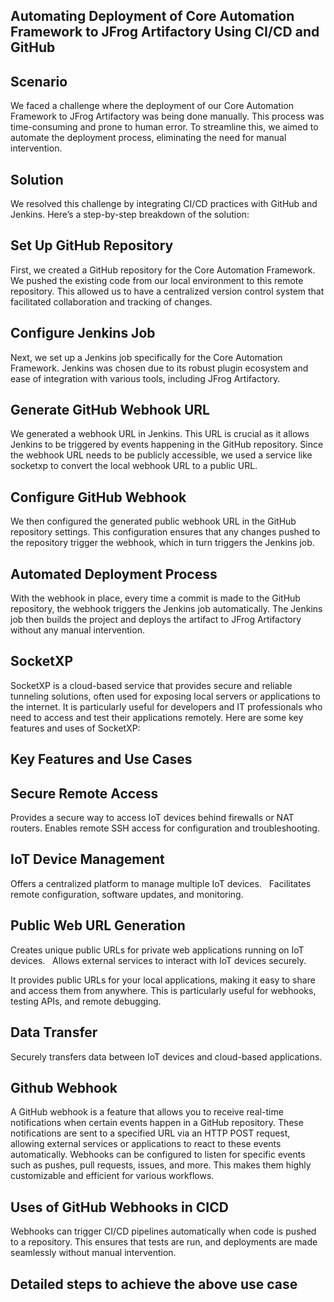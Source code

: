 Automating Deployment of Core Automation Framework to JFrog Artifactory Using CI/CD and GitHub
----------------------------------------------------------------------------------------------

Scenario
---------
We faced a challenge where the deployment of our Core Automation Framework to JFrog Artifactory was being done manually. This process
was time-consuming and prone to human error. To streamline this, we aimed to automate the deployment process, eliminating the need for
manual intervention.

Solution
---------
We resolved this challenge by integrating CI/CD practices with GitHub and Jenkins. Here’s a step-by-step breakdown of the solution:

Set Up GitHub Repository
------------------------
First, we created a GitHub repository for the Core Automation Framework.
We pushed the existing code from our local environment to this remote repository. This allowed us to have a centralized version control
system that facilitated collaboration and tracking of changes.

Configure Jenkins Job
---------------------
Next, we set up a Jenkins job specifically for the Core Automation Framework.
Jenkins was chosen due to its robust plugin ecosystem and ease of integration with various tools, including JFrog Artifactory.

Generate GitHub Webhook URL
---------------------------
We generated a webhook URL in Jenkins. This URL is crucial as it allows Jenkins to be triggered by events happening in the GitHub repository.
Since the webhook URL needs to be publicly accessible, we used a service like socketxp to convert the local webhook URL to a public URL.

Configure GitHub Webhook
------------------------
We then configured the generated public webhook URL in the GitHub repository settings.
This configuration ensures that any changes pushed to the repository trigger the webhook, which in turn triggers the Jenkins job.

Automated Deployment Process
----------------------------
With the webhook in place, every time a commit is made to the GitHub repository, the webhook triggers the Jenkins job automatically.
The Jenkins job then builds the project and deploys the artifact to JFrog Artifactory without any manual intervention.

SocketXP
--------
SocketXP is a cloud-based service that provides secure and reliable tunneling solutions, often used for exposing local servers or 
applications to the internet. It is particularly useful for developers and IT professionals who need to access and test their 
applications remotely. Here are some key features and uses of SocketXP:

Key Features and Use Cases
--------------------------
Secure Remote Access
--------------------
Provides a secure way to access IoT devices behind firewalls or NAT routers.
Enables remote SSH access for configuration and troubleshooting. 

IoT Device Management
---------------------
Offers a centralized platform to manage multiple IoT devices.   
Facilitates remote configuration, software updates, and monitoring.

Public Web URL Generation
-------------------------
Creates unique public URLs for private web applications running on IoT devices.   
Allows external services to interact with IoT devices securely.   

It provides public URLs for your local applications, making it easy to share and 
access them from anywhere. This is particularly useful for webhooks, testing APIs,
and remote debugging.

Data Transfer
-------------
Securely transfers data between IoT devices and cloud-based applications. 

Github Webhook
--------------
A GitHub webhook is a feature that allows you to receive real-time notifications when certain events happen in a GitHub repository.
These notifications are sent to a specified URL via an HTTP POST request, allowing external services or applications to react to 
these events automatically. Webhooks can be configured to listen for specific events such as pushes, pull requests, issues, and more. 
This makes them highly customizable and efficient for various workflows.

Uses of GitHub Webhooks in CICD
-------------------------------
Webhooks can trigger CI/CD pipelines automatically when code is pushed to a repository. This ensures that tests are run, and deployments
are made seamlessly without manual intervention.

Detailed steps to achieve the above use case
--------------------------------------------
